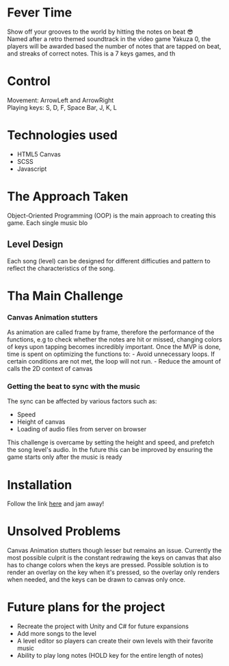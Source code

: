 # Fever Time
Show off your grooves to the world by hitting the notes on beat 😎  
Named after a retro themed soundtrack in the video game Yakuza 0, the players will be awarded based the number of notes that are tapped on beat, and streaks of correct notes. This is a 7 keys games, and th

# Control
Movement: ArrowLeft and ArrowRight  
Playing keys: S, D, F, Space Bar, J, K, L

# Technologies used
- HTML5 Canvas
- SCSS
- Javascript

# The Approach Taken
Object-Oriented Programming (OOP) is the main approach to creating this game. Each single music blo
## Level Design
Each song (level) can be designed for different difficuties and pattern to reflect the characteristics of the song.

# Tha Main Challenge
### Canvas Animation stutters
As animation are called frame by frame, therefore the performance of the functions, e.g to check whether the notes are hit or missed, changing colors of keys upon tapping becomes incredibly important. Once the MVP is done, time is spent on optimizing the functions to:
    - Avoid unnecessary loops. If certain conditions are not met, the loop will not run.
    - Reduce the amount of calls the 2D context of canvas
    
### Getting the beat to sync with the music
The sync can be affected by various factors such as:
  - Speed
  - Height of canvas
  - Loading of audio files from server on browser
  
  This challenge is overcame by setting the height and speed, and prefetch the song level's audio. In the future this can be improved by ensuring the game starts only after the music is ready
 
   
# Installation 
Follow the link [here](https://pages.git.generalassemb.ly/isaacyongty/rhythm-games/) and jam away!

# Unsolved Problems
Canvas Animation stutters though lesser but remains an issue. Currently the most possible culprit is the constant redrawing the keys on canvas that also has to change colors when the keys are pressed. Possible solution is to render an overlay on the key when it's pressed, so the overlay only renders when needed, and the keys can be drawn to canvas only once.

# Future plans for the project
  - Recreate the project with Unity and C# for future expansions
  - Add more songs to the level
  - A level editor so players can create their own levels with their favorite music
  - Ability to play long notes (HOLD key for the entire length of notes)
